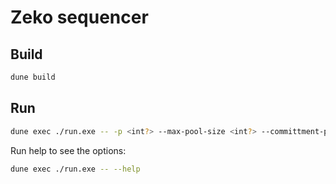 # Zeko sequencer

## Build

```bash
dune build
```

## Run

```bash
dune exec ./run.exe -- -p <int?> --max-pool-size <int?> --committment-period <float?> --da-contract-address <string?>
```

Run help to see the options:

```bash
dune exec ./run.exe -- --help
```
